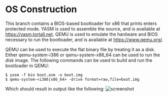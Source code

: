 # OS Construction

This branch contains a BIOS-based bootloader for x86 that prints enters protected mode. YASM is used to assemble the source, and is available at https://yasm.tortall.net. QEMU is used to emulate the hardware and BIOS necessary to run the bootloader, and is available at https://www.qemu.org/.

QEMU can be used to execute the flat binary file by treating it as a disk. Either qemu-system-i386 or qemu-system-x86_64 can be used to run the disk image. The following commands can be used to build and run the bootloader in QEMU:

```
$ yasm -f bin boot.asm -o boot.img
$ qemu-system-<i386|x86_64> -drive format=raw,file=boot.img
```

Which should result in output like the following:
![screenshot](https://user-images.githubusercontent.com/12636891/65947844-15040600-e407-11e9-877a-76e7dd11bfa7.png)
